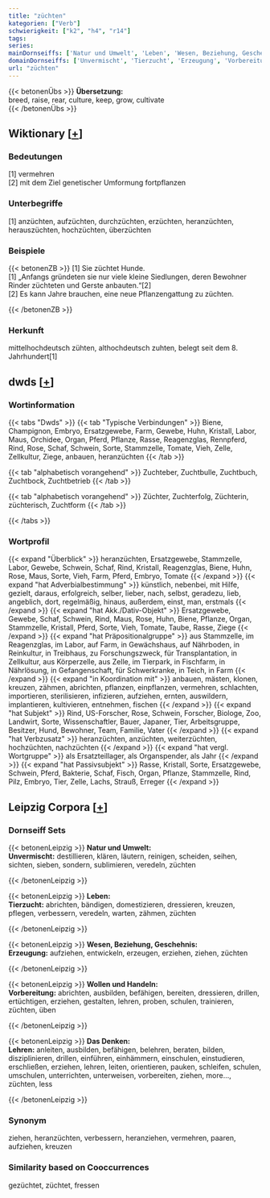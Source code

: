 ```yaml
---
title: "züchten"
kategorien: ["Verb"]
schwierigkeit: ["k2", "h4", "r14"]
tags:
series:
mainDornseiffs: ['Natur und Umwelt', 'Leben', 'Wesen, Beziehung, Geschehnis', 'Wollen und Handeln', 'Das Denken']
domainDornseiffs: ['Unvermischt', 'Tierzucht', 'Erzeugung', 'Vorbereitung', 'Lehren']
url: "züchten"
---
```


{{< betonenÜbs >}}
**Übersetzung:**  
breed, raise, rear, culture, keep, grow, cultivate  
{{< /betonenÜbs >}}

## Wiktionary [[+](https://de.wiktionary.org/wiki/züchten)]

### Bedeutungen
[1] vermehren  
[2] mit dem Ziel genetischer Umformung fortpflanzen  

### Unterbegriffe
[1] anzüchten, aufzüchten, durchzüchten, erzüchten, heranzüchten, herauszüchten, hochzüchten, überzüchten  

### Beispiele
{{< betonenZB >}}
[1] Sie züchtet Hunde.  
[1] „Anfangs gründeten sie nur viele kleine Siedlungen, deren Bewohner Rinder züchteten und Gerste anbauten.“[2]  
[2] Es kann Jahre brauchen, eine neue Pflanzengattung zu züchten.  

{{< /betonenZB >}}
### Herkunft
mittelhochdeutsch zühten, althochdeutsch zuhten, belegt seit dem 8. Jahrhundert[1]  



## dwds [[+](https://www.dwds.de/wb/züchten)]

### Wortinformation
{{< tabs "Dwds" >}}
{{< tab "Typische Verbindungen" >}}
Biene, Champignon, Embryo, Ersatzgewebe, Farm, Gewebe, Huhn, Kristall, Labor, Maus, Orchidee, Organ, Pferd, Pflanze, Rasse, Reagenzglas, Rennpferd, Rind, Rose, Schaf, Schwein, Sorte, Stammzelle, Tomate, Vieh, Zelle, Zellkultur, Ziege, anbauen, heranzüchten
{{< /tab >}}

{{< tab "alphabetisch vorangehend" >}}
Zuchteber, Zuchtbulle, Zuchtbuch, Zuchtbock, Zuchtbetrieb
{{< /tab >}}

{{< tab "alphabetisch vorangehend" >}}
Züchter, Zuchterfolg, Züchterin, züchterisch, Zuchtform
{{< /tab >}}

{{< /tabs >}}

### Wortprofil
{{< expand "Überblick" >}} heranzüchten, Ersatzgewebe, Stammzelle, Labor, Gewebe, Schwein, Schaf, Rind, Kristall, Reagenzglas, Biene, Huhn, Rose, Maus, Sorte, Vieh, Farm, Pferd, Embryo, Tomate {{< /expand >}}
{{< expand "hat Adverbialbestimmung" >}} künstlich, nebenbei, mit Hilfe, gezielt, daraus, erfolgreich, selber, lieber, nach, selbst, geradezu, lieb, angeblich, dort, regelmäßig, hinaus, außerdem, einst, man, erstmals {{< /expand >}}
{{< expand "hat Akk./Dativ-Objekt" >}} Ersatzgewebe, Gewebe, Schaf, Schwein, Rind, Maus, Rose, Huhn, Biene, Pflanze, Organ, Stammzelle, Kristall, Pferd, Sorte, Vieh, Tomate, Taube, Rasse, Ziege {{< /expand >}}
{{< expand "hat Präpositionalgruppe" >}} aus Stammzelle, im Reagenzglas, im Labor, auf Farm, in Gewächshaus, auf Nährboden, in Reinkultur, in Treibhaus, zu Forschungszweck, für Transplantation, in Zellkultur, aus Körperzelle, aus Zelle, im Tierpark, in Fischfarm, in Nährlösung, in Gefangenschaft, für Schwerkranke, in Teich, in Farm {{< /expand >}}
{{< expand "in Koordination mit" >}} anbauen, mästen, klonen, kreuzen, zähmen, abrichten, pflanzen, einpflanzen, vermehren, schlachten, importieren, sterilisieren, infizieren, aufziehen, ernten, auswildern, implantieren, kultivieren, entnehmen, fischen {{< /expand >}}
{{< expand "hat Subjekt" >}} Rind, US-Forscher, Rose, Schwein, Forscher, Biologe, Zoo, Landwirt, Sorte, Wissenschaftler, Bauer, Japaner, Tier, Arbeitsgruppe, Besitzer, Hund, Bewohner, Team, Familie, Vater {{< /expand >}}
{{< expand "hat Verbzusatz" >}} heranzüchten, anzüchten, weiterzüchten, hochzüchten, nachzüchten {{< /expand >}}
{{< expand "hat vergl. Wortgruppe" >}} als Ersatzteillager, als Organspender, als Jahr {{< /expand >}}
{{< expand "hat Passivsubjekt" >}} Rasse, Kristall, Sorte, Ersatzgewebe, Schwein, Pferd, Bakterie, Schaf, Fisch, Organ, Pflanze, Stammzelle, Rind, Pilz, Embryo, Tier, Zelle, Lachs, Strauß, Erreger {{< /expand >}}

## Leipzig Corpora [[+](https://corpora.uni-leipzig.de/en/res?word=züchten&corpusId=deu_newscrawl-public_2018)]

### Dornseiff Sets
{{< betonenLeipzig >}}
**Natur und Umwelt:**  
**Unvermischt:** destillieren, klären, läutern, reinigen, scheiden, seihen, sichten, sieben, sondern, sublimieren, veredeln, züchten  

{{< /betonenLeipzig >}}


{{< betonenLeipzig >}}
**Leben:**  
**Tierzucht:** abrichten, bändigen, domestizieren, dressieren, kreuzen, pflegen, verbessern, veredeln, warten, zähmen, züchten  

{{< /betonenLeipzig >}}


{{< betonenLeipzig >}}
**Wesen, Beziehung, Geschehnis:**  
**Erzeugung:** aufziehen, entwickeln, erzeugen, erziehen, ziehen, züchten  

{{< /betonenLeipzig >}}


{{< betonenLeipzig >}}
**Wollen und Handeln:**  
**Vorbereitung:** abrichten, ausbilden, befähigen, bereiten, dressieren, drillen, ertüchtigen, erziehen, gestalten, lehren, proben, schulen, trainieren, züchten, üben  

{{< /betonenLeipzig >}}


{{< betonenLeipzig >}}
**Das Denken:**  
**Lehren:** anleiten, ausbilden, befähigen, belehren, beraten, bilden, disziplinieren, drillen, einführen, einhämmern, einschulen, einstudieren, erschließen, erziehen, lehren, leiten, orientieren, pauken, schleifen, schulen, umschulen, unterrichten, unterweisen, vorbereiten, ziehen, more..., züchten, less  

{{< /betonenLeipzig >}}

### Synonym
ziehen, heranzüchten, verbessern, heranziehen, vermehren, paaren, aufziehen, kreuzen


### Similarity based on Cooccurrences
gezüchtet, züchtet, fressen

